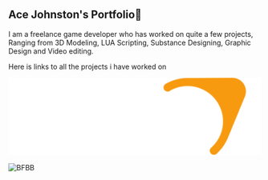 ## Ace Johnston's Portfolio👋

I am a freelance game developer who has worked on quite a few projects, Ranging from 3D Modeling, LUA Scripting, Substance Designing, Graphic Design and Video editing.

Here is links to all the projects i have worked on

![Source](https://github.com/SpeedyUG/SpeedyUG/blob/main/Images/source.webp)

![BFBB](https://github.com/SpeedyUG/SpeedyUG/blob/main/Images/bfbb.png)




<!--
**SpeedyUG/SpeedyUG** is a ✨ _special_ ✨ repository because its `README.md` (this file) appears on your GitHub profile.

Here are some ideas to get you started:

- 🔭 I’m currently working on ...
- 🌱 I’m currently learning ...
- 👯 I’m looking to collaborate on ...
- 🤔 I’m looking for help with ...
- 💬 Ask me about ...
- 📫 How to reach me: ...
- 😄 Pronouns: ...
- ⚡ Fun fact: ...
-->
